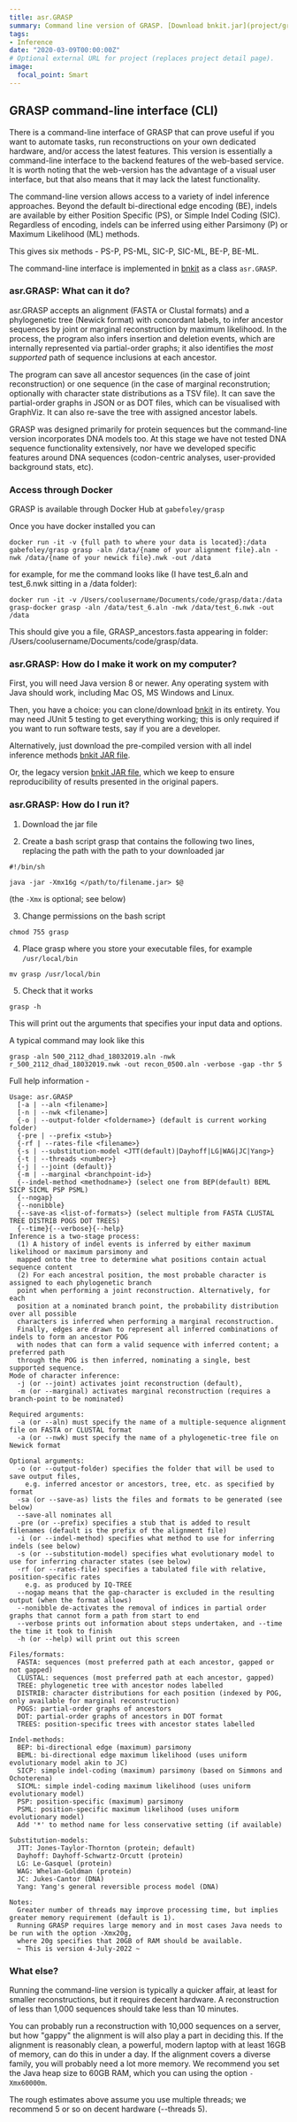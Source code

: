```yaml
---
title: asr.GRASP
summary: Command line version of GRASP. [Download bnkit.jar](project/graspcmd/archive/bnkit.jar)
tags:
- Inference
date: "2020-03-09T00:00:00Z"
# Optional external URL for project (replaces project detail page).
image:
  focal_point: Smart
---
```


## GRASP command-line interface (CLI)

There is a command-line interface of GRASP that can prove useful if you want to automate tasks, run reconstructions on your own dedicated hardware, and/or access the latest features.    This version is essentially a command-line interface to the backend features of the web-based service. It is worth noting that the web-version has the advantage of a visual user interface, but that also means that it may lack the latest functionality.

The command-line version allows access to a variety of indel inference approaches. Beyond the default bi-directional edge encoding (BE), indels are available by either Position Specific (PS), or Simple Indel Coding (SIC). Regardless of encoding, indels can be inferred using either Parsimony (P) or Maximum Likelihood (ML) methods.

This gives six methods - PS-P, PS-ML, SIC-P, SIC-ML, BE-P, BE-ML.

The command-line interface is implemented in [bnkit](https://github.com/bodenlab/bnkit) as a class `asr.GRASP`.


### asr.GRASP: What can it do?

asr.GRASP accepts an alignment (FASTA or Clustal formats) and a phylogenetic tree (Newick format) with concordant labels, to infer ancestor sequences by joint or marginal reconstruction by maximum likelihood. In the process, the program also infers insertion and deletion events, which are internally represented via partial-order graphs; it also identifies the _most supported_ path of sequence inclusions at each ancestor.

The program can save all ancestor sequences (in the case of joint reconstruction) or one sequence (in the case of marginal reconstrution; optionally with character state distributions as a TSV file). It can save the partial-order graphs in JSON or as DOT files, which can be visualised with GraphViz. It can also re-save the tree with assigned ancestor labels.

GRASP was designed primarily for protein sequences but the command-line version incorporates DNA models too. At this stage we have not tested DNA sequence functionality extensively, nor have we developed specific features around DNA sequences (codon-centric analyses, user-provided background stats, etc).


### Access through Docker

GRASP is available through Docker Hub at `gabefoley/grasp`

Once you have docker installed you can


```console
docker run -it -v {full path to where your data is located}:/data gabefoley/grasp grasp -aln /data/{name of your alignment file}.aln -nwk /data/{name of your newick file}.nwk -out /data
```

for example, for me the command looks like (I have test_6.aln and test_6.nwk sitting in a /data folder):

```console
docker run -it -v /Users/coolusername/Documents/code/grasp/data:/data grasp-docker grasp -aln /data/test_6.aln -nwk /data/test_6.nwk -out /data
```

This should give you a file, GRASP_ancestors.fasta appearing in folder: /Users/coolusername/Documents/code/grasp/data.


### asr.GRASP: How do I make it work on my computer?

First, you will need Java version 8 or newer. Any operating system with Java should work, including Mac OS, MS Windows and Linux.

Then, you have a choice: you can clone/download [bnkit](https://github.com/bodenlab/bnkit) in its entirety. You may need JUnit 5 testing to get everything working; this is only required if you want to run software tests, say if you are a developer.

Alternatively, just download the pre-compiled version with all indel inference methods [bnkit JAR file](archive/bnkit.jar). 

Or, the legacy version [bnkit JAR file](archive/bnkit_legacy.jar), which we keep to ensure reproducibility of results presented in the original papers.


### asr.GRASP: How do I run it? 

1. Download the jar file

2. Create a bash script grasp that contains the following two lines, replacing the path with the path to your downloaded jar

`
#!/bin/sh
`

`
java -jar -Xmx16g </path/to/filename.jar> $@
` 

(the `-Xmx` is optional; see below)

3. Change permissions on the bash script
```console
chmod 755 grasp
```

4. Place grasp where you store your executable files, for example `/usr/local/bin`
```console
mv grasp /usr/local/bin
```

5. Check that it works
```console
grasp -h
```


This will print out the arguments that specifies your input data and options.

A typical command may look like this
```
grasp -aln 500_2112_dhad_18032019.aln -nwk r_500_2112_dhad_18032019.nwk -out recon_0500.aln -verbose -gap -thr 5
```

Full help information -

```
Usage: asr.GRASP
  [-a | --aln <filename>]
  [-n | --nwk <filename>]
  {-o | --output-folder <foldername>} (default is current working folder)
  {-pre | --prefix <stub>}
  {-rf | --rates-file <filename>}
  {-s | --substitution-model <JTT(default)|Dayhoff|LG|WAG|JC|Yang>}
  {-t | --threads <number>}
  {-j | --joint (default)}
  {-m | --marginal <branchpoint-id>}
  {--indel-method <methodname>} (select one from BEP(default) BEML SICP SICML PSP PSML)
  {--nogap}
  {--nonibble}
  {--save-as <list-of-formats>} (select multiple from FASTA CLUSTAL TREE DISTRIB POGS DOT TREES)
  {--time}{--verbose}{--help}
Inference is a two-stage process:
  (1) A history of indel events is inferred by either maximum likelihood or maximum parsimony and
  mapped onto the tree to determine what positions contain actual sequence content
  (2) For each ancestral position, the most probable character is assigned to each phylogenetic branch
  point when performing a joint reconstruction. Alternatively, for each
  position at a nominated branch point, the probability distribution over all possible
  characters is inferred when performing a marginal reconstruction.
  Finally, edges are drawn to represent all inferred combinations of indels to form an ancestor POG
  with nodes that can form a valid sequence with inferred content; a preferred path
  through the POG is then inferred, nominating a single, best supported sequence.
Mode of character inference:
  -j (or --joint) activates joint reconstruction (default),
  -m (or --marginal) activates marginal reconstruction (requires a branch-point to be nominated)

Required arguments:
  -a (or --aln) must specify the name of a multiple-sequence alignment file on FASTA or CLUSTAL format
  -a (or --nwk) must specify the name of a phylogenetic-tree file on Newick format

Optional arguments:
  -o (or --output-folder) specifies the folder that will be used to save output files,
    e.g. inferred ancestor or ancestors, tree, etc. as specified by format
  -sa (or --save-as) lists the files and formats to be generated (see below)
  --save-all nominates all
  -pre (or --prefix) specifies a stub that is added to result filenames (default is the prefix of the alignment file)
  -i (or --indel-method) specifies what method to use for inferring indels (see below)
  -s (or --substitution-model) specifies what evolutionary model to use for inferring character states (see below)
  -rf (or --rates-file) specifies a tabulated file with relative, position-specific rates
    e.g. as produced by IQ-TREE
  --nogap means that the gap-character is excluded in the resulting output (when the format allows)
  --nonibble de-activates the removal of indices in partial order graphs that cannot form a path from start to end
  --verbose prints out information about steps undertaken, and --time the time it took to finish
  -h (or --help) will print out this screen

Files/formats:
  FASTA: sequences (most preferred path at each ancestor, gapped or not gapped)
  CLUSTAL: sequences (most preferred path at each ancestor, gapped)
  TREE: phylogenetic tree with ancestor nodes labelled
  DISTRIB: character distributions for each position (indexed by POG, only available for marginal reconstruction)
  POGS: partial-order graphs of ancestors
  DOT: partial-order graphs of ancestors in DOT format
  TREES: position-specific trees with ancestor states labelled

Indel-methods:
  BEP: bi-directional edge (maximum) parsimony
  BEML: bi-directional edge maximum likelihood (uses uniform evolutionary model akin to JC)
  SICP: simple indel-coding (maximum) parsimony (based on Simmons and Ochoterena)
  SICML: simple indel-coding maximum likelihood (uses uniform evolutionary model)
  PSP: position-specific (maximum) parsimony
  PSML: position-specific maximum likelihood (uses uniform evolutionary model)
  Add '*' to method name for less conservative setting (if available)

Substitution-models:
  JTT: Jones-Taylor-Thornton (protein; default)
  Dayhoff: Dayhoff-Schwartz-Orcutt (protein)
  LG: Le-Gasquel (protein)
  WAG: Whelan-Goldman (protein)
  JC: Jukes-Cantor (DNA)
  Yang: Yang's general reversible process model (DNA)

Notes:
  Greater number of threads may improve processing time, but implies greater memory requirement (default is 1).
  Running GRASP requires large memory and in most cases Java needs to be run with the option -Xmx20g,
  where 20g specifies that 20GB of RAM should be available.
  ~ This is version 4-July-2022 ~
```

### What else?

Running the command-line version is typically a quicker affair, at least for smaller reconstructions, but it requires decent hardware. A reconstruction of less than 1,000 sequences should take less than 10 minutes.

You can probably run a reconstruction with 10,000 sequences on a server, but how "gappy" the alignment is will also play a part in deciding this. If the alignment is reasonably clean, a powerful, modern laptop with at least 16GB of memory, can do this in under a day. If the alignment covers a diverse family, you will probably need a lot more memory. We recommend you set the Java heap size to 60GB RAM, which you can using the option `-Xmx60000m`.

The rough estimates above assume you use multiple threads; we recommend 5 or so on decent hardware (--threads 5).
